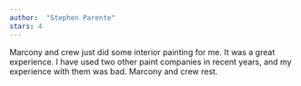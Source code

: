 ```yaml
---
author:  "Stephen Parente"
stars: 4
---
```

Marcony and crew just did some interior painting for me. It was a great experience. I have used two other paint companies in recent years, and my experience with them was bad. Marcony and crew rest.
